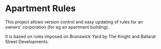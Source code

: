# Apartment Rules
This project allows version control and easy updating of rules for an owners' corporation (for eg an apartment building).

It is based on rules imposed on Brunswick Yard by The Knight and Ballarat Street Developments. 
